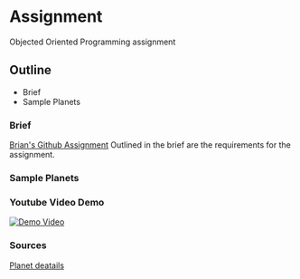 # Assignment

   Objected Oriented Programming assignment

## Outline
+ Brief
+ Sample Planets


### Brief
[Brian's Github Assignment](https://github.com/skooter500/OOP-2016-2017/blob/master/docs/assignments.md)
Outlined in the brief are the requirements for the assignment.


### Sample Planets

### Youtube Video Demo

[![Demo Video](http://img.youtube.com/vi/H5DXonF7M40/0.jpg)](https://youtu.be/H5DXonF7M40 "Demo Video")

### Sources
[Planet deatails](https://www.msnucleus.org/membership/html/k-6/uc/solar_system/2/ucss2_1a.html)
